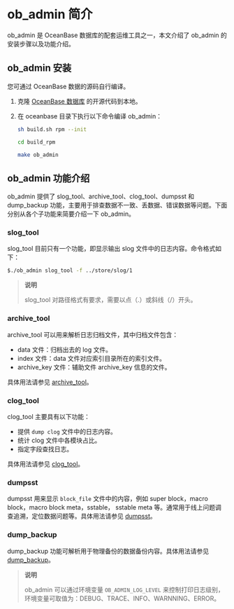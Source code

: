 # ob_admin 简介

ob_admin 是 OceanBase 数据库的配套运维工具之一，本文介绍了 ob_admin 的安装步骤以及功能介绍。

## ob_admin 安装

您可通过 OceanBase 数据的源码自行编译。

1. 克隆 [OceanBase 数据库](https://github.com/oceanbase/oceanbase) 的开源代码到本地。

2. 在 oceanbase 目录下执行以下命令编译 ob_admin：

    ```bash
    sh build.sh rpm --init

    cd build_rpm

    make ob_admin
    ```

## ob_admin 功能介绍

ob_admin 提供了 slog_tool、archive_tool、clog_tool、dumpsst 和 dump_backup 功能，主要用于排查数据不一致、丢数据、错误数据等问题。下面分别从各个子功能来简要介绍一下 ob_admin。

### slog_tool

slog_tool 目前只有一个功能，即显示输出 slog 文件中的日志内容。命令格式如下：

```bash
$./ob_admin slog_tool -f ../store/slog/1
```

> **说明**
>
> slog_tool 对路径格式有要求，需要以点（.）或斜线（/）开头。

### archive_tool

archive_tool 可以用来解析日志归档文件，其中归档文件包含：

* data 文件：归档出去的 log 文件。
* index 文件：data 文件对应索引目录所在的索引文件。
* archive_key 文件：辅助文件 archive_key 信息的文件。

具体用法请参见 [archive_tool](../7.ob-admin/2.archive-tool.md)。

### clog_tool

clog_tool 主要具有以下功能：

* 提供 `dump clog` 文件中的日志内容。
* 统计 clog 文件中各模块占比。
* 指定字段查找日志。

具体用法请参见 [clog_tool](../7.ob-admin/3.clog/3.clog-tool.md)。

### dumpsst

dumpsst 用来显示 `block_file` 文件中的内容，例如 super block，macro block，macro block meta，sstable， sstable meta 等。通常用于线上问题调查追溯，定位数据问题等。具体用法请参见 [dumpsst](../7.ob-admin/5.dumpsst.md)。

### dump_backup

dump_backup 功能可解析用于物理备份的数据备份内容。具体用法请参见 [dump_backup](../7.ob-admin/6.dump-backup.md)。

> **说明**
>
> ob_admin 可以通过环境变量 `OB_ADMIN_LOG_LEVEL` 来控制打印日志级别，环境变量可取值为：DEBUG、TRACE、INFO、WARNNING、ERROR。
